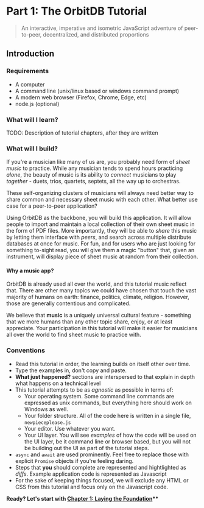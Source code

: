 # Part 1: The OrbitDB Tutorial

> An interactive, imperative and isometric JavaScript adventure of peer-to-peer, decentralized, and distributed proportions

## Introduction

### Requirements

* A computer
* A command line (unix/linux based or windows command prompt)
* A modern web browser (Firefox, Chrome, Edge, etc)
* node.js (optional)

### What will I learn?

TODO: Description of tutorial chapters, after they are written

### What will I build?

If you're a musician like many of us are, you probably need form of _sheet music_ to practice. While any musician tends to spend hours practicing _alone_, the beauty of music is its ability to _connect_ musicians to play _together_ - duets, trios, quartets, septets, all the way up to orchestras.

These self-organizing clusters of musicians will always need better way to share common and necessary sheet music with each other. What better use case for a peer-to-peer application?

Using OrbitDB as the backbone, you will build this application. It will allow people to import and maintain a local collection of their own sheet music in the form of PDF files. More importantly, they will be able to _share_ this music by letting them interface with _peers_, and search across multiple distribute databases at once for music. For fun, and for users who are just looking for something to-sight read, you will give them a magic "button" that, given an instrument, will display piece of sheet music at random from their collection.

#### Why a music app?

OrbitDB is already used all over the world, and this tutorial music reflect that. There are other many topics we could
have chosen that touch the vast majority of humans on earth: finance, politics, climate, religion. However, those are
generally contentious and complicated.

We believe that **music** is a uniquely universal cultural feature - something that we more humans than any other topic
share, enjoy, or at least appreciate. Your participation in this tutorial will make it easier for musicians all over the
world to find sheet music to practice with.

### Conventions

* Read this tutorial in order, the learning builds on itself other over time.
* Type the examples in, don't copy and paste.
* **What just happened?** sections are interspersed to that explain in depth what happens on a technical level
* This tutorial attempts to be as _agnostic_ as possible in terms of:
  * Your operating system. Some command line commands are expressed as unix commands, but everything here should work on Windows as well.
  * Your folder structure. All of the code here is written in a single file, `newpieceplease.js`
  * Your editor. Use whatever you want.
  * Your UI layer. You will see _examples_ of how the code will be used on the UI layer, be it command line or browser based, but you will not be building out the UI as part of the tutorial steps.
* `async` and `await` are used prominently. Feel free to replace those with explicit `Promise` objects if you're feeling daring.
* Steps that **you** should complete are represented and hightlighted as _diffs_. Example application code is represented as Javascript  
* For the sake of keeping things focused, we will exclude any HTML or CSS from this tutorial and focus only on the Javascript code.

<strong>Ready? Let's start with [Chapter 1: Laying the Foundation](./01_Basics.md)**</strong>
